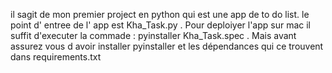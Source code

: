 il sagit de mon premier project en python qui est une app de to do list. le point d' entree de l' app est Kha_Task.py .
Pour deploiyer l'app sur mac il suffit d'executer la commade : pyinstaller Kha_Task.spec .
Mais avant assurez vous d avoir installer pyinstaller et les dépendances qui ce trouvent dans requirements.txt 
